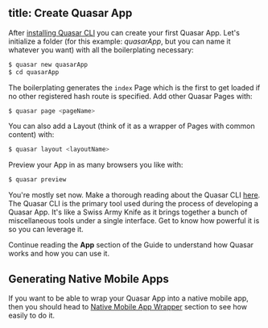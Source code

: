 title: Create Quasar App
---

After [installing Quasar CLI](/guide/installation.html) you can create your first Quasar App. Let's initialize a folder (for this example: *quasarApp*, but you can name it whatever you want) with all the boilerplating necessary:
``` bash
$ quasar new quasarApp
$ cd quasarApp
```

The boilerplating generates the `index` Page which is the first to get loaded if no other registered hash route is specified. Add other Quasar Pages with:
``` bash
$ quasar page <pageName>
```

You can also add a Layout (think of it as a wrapper of Pages with common content) with:
``` bash
$ quasar layout <layoutName>
```

Preview your App in as many browsers you like with:
``` bash
$ quasar preview
```

You're mostly set now. Make a thorough reading about the Quasar CLI [here](/guide/cli-commands.html). The Quasar CLI is the primary tool used during the process of developing a Quasar App. It's like a Swiss Army Knife as it brings together a bunch of miscellaneous tools under a single interface. Get to know how powerful it is so you can leverage it.

Continue reading the **App** section of the Guide to understand how Quasar works and how you can use it.

## Generating Native Mobile Apps
If you want to be able to wrap your Quasar App into a native mobile app, then you should head to [Native Mobile App Wrapper](/guide/native-mobile-app-wrapper.html) section to see how easily to do it.
